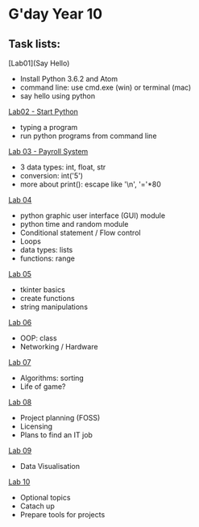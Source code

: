 # G'day Year 10

## Task lists:

[Lab01](Say Hello)

* Install Python 3.6.2 and Atom
* command line: use cmd.exe (win) or terminal (mac)
* say hello using python

[Lab02 - Start Python]()
* typing a program
* run python programs from command line 

[Lab 03 - Payroll System](Lab03/no%20pay%20no%20gain.ipynb)

 * 3 data types: int, float, str
 * conversion: int('5')
 * more about print(): escape like '\n', '='*80
  

[Lab 04]()

 * python graphic user interface (GUI) module
 * python time and random module
 * Conditional statement / Flow control
 * Loops
 * data types: lists
 * functions: range
 
 
[Lab 05]()

 * tkinter basics
 * create functions
 * string manipulations
 
[Lab 06]()

* OOP: class
* Networking / Hardware

[Lab 07]()

* Algorithms: sorting
* Life of game?

[Lab 08]()

* Project planning (FOSS)
* Licensing
* Plans to find an IT job


[Lab 09]()

* Data Visualisation

[Lab 10]()
* Optional topics
* Catach up
* Prepare tools for projects




